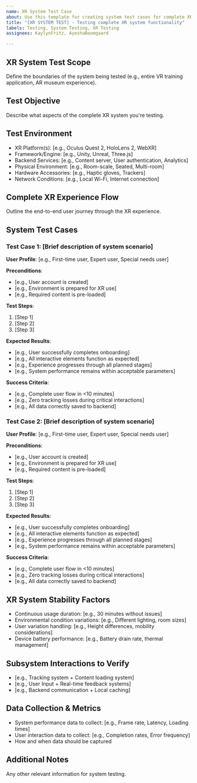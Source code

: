 ```yaml
---
name: XR System Test Case
about: Use this template for creating system test cases for complete XR experiences
title: "[XR SYSTEM TEST] - Testing complete XR system functionality"
labels: Testing, System Testing, XR Testing
assignees: KaylynFritz, AyeshaBoomgaard

---
```


## XR System Test Scope
Define the boundaries of the system being tested (e.g., entire VR training application, AR museum experience).

## Test Objective
Describe what aspects of the complete XR system you're testing.

## Test Environment
- XR Platform(s): [e.g., Oculus Quest 2, HoloLens 2, WebXR]
- Framework/Engine: [e.g., Unity, Unreal, Three.js]
- Backend Services: [e.g., Content server, User authentication, Analytics]
- Physical Environment: [e.g., Room-scale, Seated, Multi-room]
- Hardware Accessories: [e.g., Haptic gloves, Trackers]
- Network Conditions: [e.g., Local Wi-Fi, Internet connection]

## Complete XR Experience Flow
Outline the end-to-end user journey through the XR experience.

## System Test Cases

### Test Case 1: [Brief description of system scenario]
**User Profile**: [e.g., First-time user, Expert user, Special needs user]

**Preconditions**: 
- [e.g., User account is created]
- [e.g., Environment is prepared for XR use]
- [e.g., Required content is pre-loaded]

**Test Steps**:
1. [Step 1]
2. [Step 2]
3. [Step 3]

**Expected Results**:
- [e.g., User successfully completes onboarding]
- [e.g., All interactive elements function as expected]
- [e.g., Experience progresses through all planned stages]
- [e.g., System performance remains within acceptable parameters]

**Success Criteria**:
- [e.g., Complete user flow in <10 minutes]
- [e.g., Zero tracking losses during critical interactions]
- [e.g., All data correctly saved to backend]

### Test Case 2: [Brief description of system scenario]
**User Profile**: [e.g., First-time user, Expert user, Special needs user]

**Preconditions**: 
- [e.g., User account is created]
- [e.g., Environment is prepared for XR use]
- [e.g., Required content is pre-loaded]

**Test Steps**:
1. [Step 1]
2. [Step 2]
3. [Step 3]

**Expected Results**:
- [e.g., User successfully completes onboarding]
- [e.g., All interactive elements function as expected]
- [e.g., Experience progresses through all planned stages]
- [e.g., System performance remains within acceptable parameters]

**Success Criteria**:
- [e.g., Complete user flow in <10 minutes]
- [e.g., Zero tracking losses during critical interactions]
- [e.g., All data correctly saved to backend]

## XR System Stability Factors
- Continuous usage duration: [e.g., 30 minutes without issues]
- Environmental condition variations: [e.g., Different lighting, room sizes]
- User variation handling: [e.g., Height differences, mobility considerations]
- Device battery performance: [e.g., Battery drain rate, thermal management]

## Subsystem Interactions to Verify
- [e.g., Tracking system + Content loading system]
- [e.g., User Input + Real-time feedback systems]
- [e.g., Backend communication + Local caching]

## Data Collection & Metrics
- System performance data to collect: [e.g., Frame rate, Latency, Loading times]
- User interaction data to collect: [e.g., Completion rates, Error frequency]
- How and when data should be captured

## Additional Notes
Any other relevant information for system testing.
